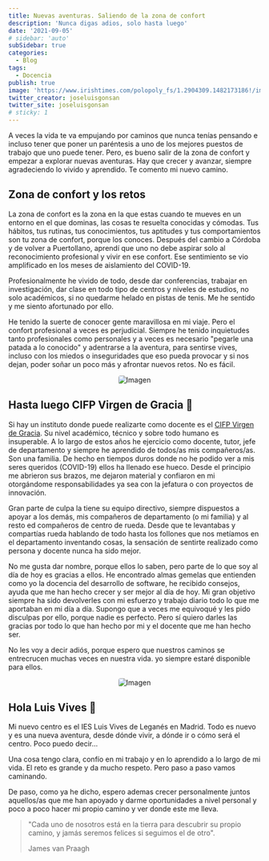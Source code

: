 ```yaml
---
title: Nuevas aventuras. Saliendo de la zona de confort
description: 'Nunca digas adios, solo hasta luego'
date: '2021-09-05'
# sidebar: 'auto'
subSidebar: true
categories:
  - Blog
tags:
  - Docencia
publish: true
image: 'https://www.irishtimes.com/polopoly_fs/1.2904309.1482173186!/image/image.jpg_gen/derivatives/box_620_330/image.jpg'
twitter_creator: joseluisgonsan
twitter_site: joseluisgonsan
# sticky: 1
---
```

A veces la vida te va empujando por caminos que nunca tenías pensando e incluso tener que poner un paréntesis a uno de los mejores puestos de trabajo que uno puede tener. Pero, es bueno salir de la zona de confort y empezar a explorar nuevas aventuras. Hay que crecer y avanzar, siempre agradeciendo lo vivido y aprendido.
Te comento mi nuevo camino. 
<!-- more -->

## Zona de confort y los retos
La zona de confort es la zona en la que estas cuando te mueves en un entorno en el que dominas, las cosas te resuelta conocidas y cómodas. Tus hábitos, tus rutinas, tus conocimientos, tus aptitudes y tus comportamientos son tu zona de confort, porque los conoces.
Después del cambio a Córdoba y de volver a Puertollano, aprendí que uno no debe aspirar solo al reconocimiento profesional y vivir en ese confort. Ese sentimiento se vio amplificado en los meses de aislamiento del COVID-19.

Profesionalmente he vivido de todo, desde dar conferencias, trabajar en investigación, dar clase en todo tipo de centros y niveles de estudios, no solo académicos, si no quedarme helado en pistas de tenis. Me he sentido y me siento afortunado por ello.

He tenido la suerte de conocer gente maravillosa en mi viaje. Pero el confort profesional a veces es perjudicial. Siempre he tenido inquietudes tanto profesionales como personales y a veces es necesario "pegarle una patada a lo conocido" y adentrarse a la aventura, para sentirse vives, incluso con los miedos o inseguridades que eso pueda provocar y si nos dejan, poder soñar un poco más y afrontar nuevos retos. No es fácil.

<p style="text-align:center;">
<img loading="lazy" style="border-radius: 0.25rem;" 
  src="https://blogs.x.uoc.edu/recursos-humanos/wp-content/uploads/sites/4/2013/01/Mapa-de-TAAS-con-QR-scaled.jpg" 
  alt="Imagen">
</p>

## Hasta luego CIFP Virgen de Gracia 👋
Si hay un instituto donde puede realizarte como docente es el [CIFP Virgen de Gracia](https://cifpvirgendegracia.com/). Su nivel académico, técnico y sobre todo humano es insuperable. A lo largo de estos años he ejercicio como docente, tutor, jefe de departamento y siempre he aprendido de todos/as mis compañeros/as. Son una familia. De hecho en tiempos duros donde no he podido ver a mis seres queridos (COVID-19) ellos ha llenado ese hueco. Desde el principio me abrieron sus brazos, me dejaron material y confiaron en mi otorgándome responsabilidades ya sea con la jefatura o con proyectos de innovación.

Gran parte de culpa la tiene su equipo directivo, siempre dispuestos a apoyar a los demás, mis compañeros de departamento (o mi familia) y al resto ed compañeros de centro de rueda. Desde que te levantabas y compartías rueda hablando de todo hasta los follones que nos metíamos en el departamento inventando cosas, la sensación de sentirte realizado como persona y docente nunca ha sido mejor.

No me gusta dar nombre, porque ellos lo saben, pero parte de lo que soy al día de hoy es gracias a ellos. He encontrado almas gemelas que entienden como yo la docencia del desarrollo de software, he recibido consejos, ayuda que me han hecho crecer y ser mejor al día de hoy. Mi gran objetivo siempre ha sido devolverles con mi esfuerzo y trabajo diario todo lo que me aportaban en mi día a día. Supongo que a veces me equivoqué y les pido disculpas por ello, porque nadie es perfecto. Pero sí quiero darles las gracias por todo lo que han hecho por mi y el docente que me han hecho ser.

No les voy a decir adiós, porque espero que nuestros caminos se entrecrucen muchas veces en nuestra vida. yo siempre estaré disponible para ellos.
<p style="text-align:center;">
<img loading="lazy" style="border-radius: 0.25rem;" 
  src="https://s1.lanzadigital.com/wp-content/uploads/2020/06/El-CIFP-Virgen-de-Gracia-cuenta-con-una-extensa-oferta-formativa.jpg" 
  alt="Imagen">
</p>

## Hola Luis Vives 🙌
Mi nuevo centro es el IES Luis Vives de Leganés en Madrid. Todo es nuevo y es una nueva aventura, desde dónde vivir, a dónde ir o cómo será el centro. Poco puedo decir...

Una cosa tengo clara, confío en mi trabajo y en lo aprendido a lo largo de mi vida. El reto es grande y da mucho respeto. Pero paso a paso vamos caminando.

De paso, como ya he dicho, espero ademas crecer personalmente juntos aquellos/as que me han apoyado y darme oportunidades a nivel personal y poco a poco hacer mi propio camino y ver donde este me lleva.


> "Cada uno de nosotros está en la tierra para descubrir su propio camino, y jamás seremos felices si seguimos el de otro". 
> 
> James van Praagh 
>  
>  <span class="iconify" data-icon="carbon:user-military" style="color: #1fedce;" data-width="48" data-height="48"></span>
